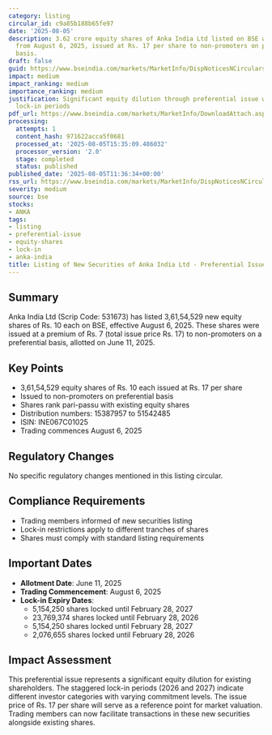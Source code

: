 ```yaml
---
category: listing
circular_id: c9a85b188b65fe97
date: '2025-08-05'
description: 3.62 crore equity shares of Anka India Ltd listed on BSE with effect
  from August 6, 2025, issued at Rs. 17 per share to non-promoters on preferential
  basis.
draft: false
guid: https://www.bseindia.com/markets/MarketInfo/DispNoticesNCirculars.aspx?Noticeid={B5DED765-877A-4049-A2D6-220BA62412FF}&noticeno=20250805-28&dt=08/05/2025&icount=28&totcount=60&flag=0
impact: medium
impact_ranking: medium
importance_ranking: medium
justification: Significant equity dilution through preferential issue with substantial
  lock-in periods
pdf_url: https://www.bseindia.com/markets/MarketInfo/DownloadAttach.aspx?id=20250805-28&attachedId=
processing:
  attempts: 1
  content_hash: 971622acca5f0681
  processed_at: '2025-08-05T15:35:09.486032'
  processor_version: '2.0'
  stage: completed
  status: published
published_date: '2025-08-05T11:36:34+00:00'
rss_url: https://www.bseindia.com/markets/MarketInfo/DispNoticesNCirculars.aspx?Noticeid={B5DED765-877A-4049-A2D6-220BA62412FF}&noticeno=20250805-28&dt=08/05/2025&icount=28&totcount=60&flag=0
severity: medium
source: bse
stocks:
- ANKA
tags:
- listing
- preferential-issue
- equity-shares
- lock-in
- anka-india
title: Listing of New Securities of Anka India Ltd - Preferential Issue
---
```


## Summary

Anka India Ltd (Scrip Code: 531673) has listed 3,61,54,529 new equity shares of Rs. 10 each on BSE, effective August 6, 2025. These shares were issued at a premium of Rs. 7 (total issue price Rs. 17) to non-promoters on a preferential basis, allotted on June 11, 2025.

## Key Points

- 3,61,54,529 equity shares of Rs. 10 each issued at Rs. 17 per share
- Issued to non-promoters on preferential basis
- Shares rank pari-passu with existing equity shares
- Distribution numbers: 15387957 to 51542485
- ISIN: INE067C01025
- Trading commences August 6, 2025

## Regulatory Changes

No specific regulatory changes mentioned in this listing circular.

## Compliance Requirements

- Trading members informed of new securities listing
- Lock-in restrictions apply to different tranches of shares
- Shares must comply with standard listing requirements

## Important Dates

- **Allotment Date**: June 11, 2025
- **Trading Commencement**: August 6, 2025
- **Lock-in Expiry Dates**:
  - 5,154,250 shares locked until February 28, 2027
  - 23,769,374 shares locked until February 28, 2026
  - 5,154,250 shares locked until February 28, 2027
  - 2,076,655 shares locked until February 28, 2026

## Impact Assessment

This preferential issue represents a significant equity dilution for existing shareholders. The staggered lock-in periods (2026 and 2027) indicate different investor categories with varying commitment levels. The issue price of Rs. 17 per share will serve as a reference point for market valuation. Trading members can now facilitate transactions in these new securities alongside existing shares.
